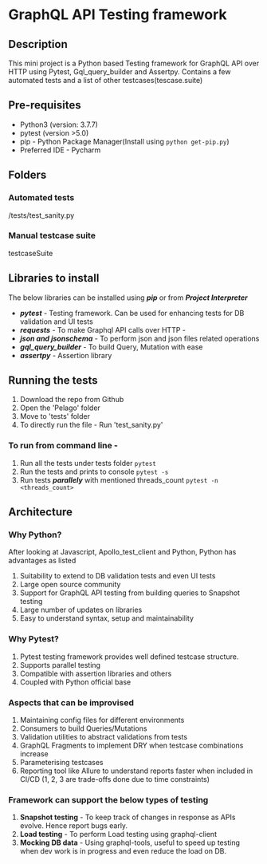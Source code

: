 # GraphQL API Testing framework

## Description
This mini project is a Python based Testing framework for GraphQL API over HTTP using Pytest, Gql_query_builder and Assertpy. Contains a few automated tests and a list of other testcases(tescase.suite)

## Pre-requisites
- Python3 (version: 3.7.7)
- pytest (version >5.0)
- pip -  Python Package Manager(Install using ```python get-pip.py```)
- Preferred IDE - Pycharm

## Folders
### Automated tests
/tests/test_sanity.py 
### Manual testcase suite
testcaseSuite

## Libraries to install
The below libraries can be installed using ***pip*** or from ***Project Interpreter***
- ***pytest*** - Testing framework. Can be used for enhancing tests for DB validation and UI tests
- ***requests*** - To make Graphql API calls over HTTP - 
- ***json and jsonschema*** - To perform json and json files related operations
- ***gql_query_builder*** - To build Query, Mutation with ease
- ***assertpy*** - Assertion library

## Running the tests
1. Download the repo from Github
2. Open the 'Pelago' folder
3. Move to 'tests' folder
4. To directly run the file - Run 'test_sanity.py'

### To run from command line - 
1. Run all the tests under tests folder `pytest`
2. Run the tests and prints to console  `pytest -s` 
3. Run tests ***parallely*** with mentioned threads_count `pytest -n <threads_count>`


## Architecture
### Why Python?
After looking at Javascript, Apollo_test_client and Python,
Python has advantages as listed 

1. Suitability to extend to DB validation tests and even UI tests
2. Large open source community
3. Support for GraphQL API testing from building queries to Snapshot testing
4. Large number of updates on libraries
5. Easy to understand syntax, setup and maintainability

### Why Pytest?
1. Pytest testing framework provides well defined testcase structure.
2. Supports parallel testing
3. Compatible with assertion libraries and others 
4. Coupled with Python official base

### Aspects that can be improvised
1. Maintaining config files for different environments
2. Consumers to build Queries/Mutations
3. Validation utilities to abstract validations from tests 
4. GraphQL Fragments to implement DRY when testcase combinations increase
5. Parameterising testcases 
6. Reporting tool like Allure to understand reports faster when included in CI/CD
 (1, 2, 3 are trade-offs done due to time constraints)
 
### Framework can support the below types of testing
1. **Snapshot testing** - To keep track of changes in response as APIs evolve. Hence report bugs early.
2. **Load testing** - To perform Load testing using graphql-client 
3. **Mocking DB data** - Using graphql-tools, useful to speed up testing when dev work is
   in progress and even reduce the load on DB.
 

